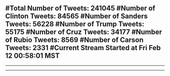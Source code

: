 #Total Number of Tweets: 241045 
#Number of Clinton Tweets: 84565
#Number of Sanders Tweets: 56228
#Number of Trump Tweets: 55175
#Number of Cruz Tweets: 34177
#Number of Rubio Tweets: 8569
#Number of Carson Tweets: 2331
#Current Stream Started at Fri Feb 12 00:58:01 MST
---
---
---

